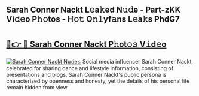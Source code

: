 ## Sarah Conner Nackt L𝚎a𝚔ed N𝚞𝚍e - Part-zKK Vi𝚍𝚎o P𝚑𝚘tos - H𝚘𝚝 O𝚗𝚕yf𝚊ns L𝚎a𝚔s PhdG7

# <h2><a href="http://kf8g94.oniu.top/?m=Sarah+Conner+Nackt">🔗👉 🔴 Sarah Conner Nackt P𝚑ot𝚘𝚜 V𝚒d𝚎o</a></h2>

[![Sarah Conner Nackt Nu𝚍e𝚜](https://i.imgur.com/0qMVB7G.gif)](http://kf8g94.oniu.top/?m=Sarah+Conner+Nackt)
Social media influencer Sarah Conner Nackt, celebrated for sharing dance and lifestyle information, consisting of presentations and blogs. Sarah Conner Nackt's public persona is characterized by openness and honesty, yet the details of his personal life remain hidden from view.  
